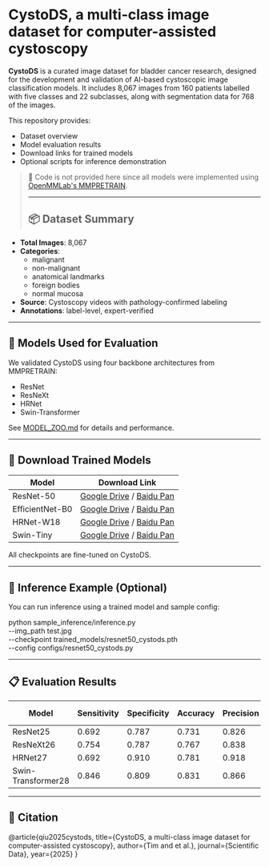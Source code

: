 # CystoDS, a multi-class image dataset for computer-assisted cystoscopy
**CystoDS** is a curated image dataset for bladder cancer research, designed for the development and validation of AI-based cystoscopic image classification models. It includes 8,067 images from 160 patients labelled with five classes and 22 subclasses, along with segmentation data for 768 of the images.

This repository provides:
- Dataset overview
- Model evaluation results
- Download links for trained models
- Optional scripts for inference demonstration

> 🔧 Code is not provided here since all models were implemented using [OpenMMLab's MMPRETRAIN](https://github.com/open-mmlab/mmpretrain).
>
> ---
>
> ## 📦 Dataset Summary

- **Total Images**: 8,067
- **Categories**:
  - malignant
  - non-malignant
  - anatomical landmarks
  - foreign bodies
  - normal mucosa
- **Source**: Cystoscopy videos with pathology-confirmed labeling
- **Annotations**: label-level, expert-verified

---

## 🧠 Models Used for Evaluation

We validated CystoDS using four backbone architectures from MMPRETRAIN:
- ResNet
- ResNeXt
- HRNet
- Swin-Transformer

See [MODEL_ZOO.md](./MODEL_ZOO.md) for details and performance.

---

## 🚀 Download Trained Models

| Model                | Download Link                                 |
|---------------------|-----------------------------------------------|
| ResNet-50           | [Google Drive](#) / [Baidu Pan](#)           |
| EfficientNet-B0     | [Google Drive](#) / [Baidu Pan](#)           |
| HRNet-W18           | [Google Drive](#) / [Baidu Pan](#)           |
| Swin-Tiny           | [Google Drive](#) / [Baidu Pan](#)           |

All checkpoints are fine-tuned on CystoDS.

---

## 🧪 Inference Example (Optional)

You can run inference using a trained model and sample config:

python sample_inference/inference.py \
    --img_path test.jpg \
    --checkpoint trained_models/resnet50_cystods.pth \
    --config configs/resnet50_cystods.py

---

## 📋 Evaluation Results

| Model              | Sensitivity | Specificity | Accuracy | Precision | F1-Score |
|-------------------|-------------|-------------|----------|-----------|----------|
| ResNet25           | 0.692       | 0.787       | 0.731    | 0.826     | 0.753    |
| ResNeXt26          | 0.754       | 0.787       | 0.767    | 0.838     | 0.794    |
| HRNet27            | 0.692       | 0.910       | 0.781    | 0.918     | 0.789    |
| Swin-Transformer28 | 0.846       | 0.809       | 0.831    | 0.866     | 0.856    |


---

## 📌 Citation

@article{qiu2025cystods,
  title={CystoDS, a multi-class image dataset for computer-assisted cystoscopy},
  author={Tim and et al.},
  journal={Scientific Data},
  year={2025}
}

